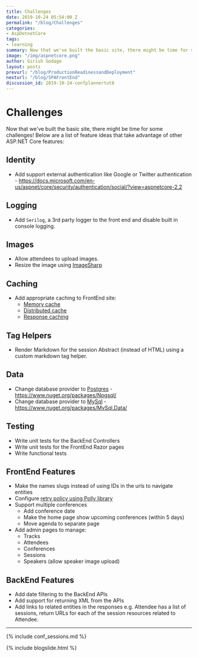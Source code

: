 ```yaml
---
title: Challenges
date: 2019-10-24 05:54:00 Z
permalink: "/blog/Challenges"
categories:
- AspDotnetCore
tags:
- learning
summary: Now that we've built the basic site, there might be time for some challenges! Below are a list of feature ideas that take advantage of other ASP.NET Core features
image: "/img/aspnetcore.png"
author: Girish Godage
layout: posts
prevurl: "/blog/ProductionReadinessandDeployment"
nexturl: "/blog/SPAFrontEnd"
discussion_id: 2019-10-24-confplannertut8
---
```


# Challenges

Now that we've built the basic site, there might be time for some challenges! Below are a list of feature ideas that take advantage of other ASP.NET Core features:

## Identity
 - Add support external authentication like Google or Twitter authentication - https://docs.microsoft.com/en-us/aspnet/core/security/authentication/social/?view=aspnetcore-2.2

## Logging
- Add `Serilog`, a 3rd party logger to the front end and disable built in console logging.

## Images
 - Allow attendees to upload images.
 - Resize the image using [ImageSharp](https://github.com/JimBobSquarePants/ImageSharp)

## Caching
 - Add appropriate caching to FrontEnd site:
    - [Memory cache](https://docs.microsoft.com/en-us/aspnet/core/performance/caching/memory)
    - [Distributed cache](https://docs.microsoft.com/en-us/aspnet/core/performance/caching/distributed)
    - [Response caching](https://docs.microsoft.com/en-us/aspnet/core/performance/caching/response)

## Tag Helpers
- Render Markdown for the session Abstract (instead of HTML) using a custom markdown tag helper.

## Data
 - Change database provider to [Postgres](https://www.postgresql.org/) - https://www.nuget.org/packages/Npgsql/
 - Change database provider to [MySql](https://www.mysql.com/) - https://www.nuget.org/packages/MySql.Data/
 
## Testing
 - Write unit tests for the BackEnd Controllers
 - Write unit tests for the FrontEnd Razor pages
 - Write functional tests 

## FrontEnd Features
- Make the names slugs instead of using IDs in the urls to navigate entities
- Configure [retry policy using Polly library](https://github.com/App-vNext/Polly/wiki/Polly-and-HttpClientFactory)
- Support multiple conferences
   - Add conference date
   - Make the home page show upcoming conferences (within 5 days)
   - Move agenda to separate page
- Add admin pages to manage:
  - Tracks
  - Attendees
  - Conferences
  - Sessions
  - Speakers (allow speaker image upload)
  
## BackEnd Features
 - Add date filtering to the BackEnd APIs
 - Add support for returning XML from the APIs
 - Add links to related entities in the responses e.g. Attendee has a list of sessions, return URLs for each of the session resources related to Attendee.

---
{% include conf_sessions.md %}

{% include blogslide.html %}


